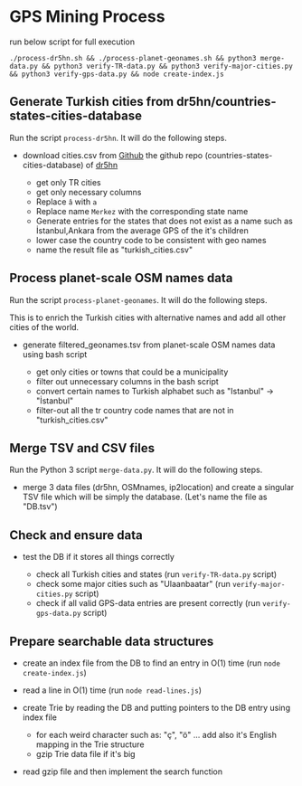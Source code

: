 # GPS Mining Process

run below script for full execution

```
./process-dr5hn.sh && ./process-planet-geonames.sh && python3 merge-data.py && python3 verify-TR-data.py && python3 verify-major-cities.py && python3 verify-gps-data.py && node create-index.js
```

## Generate Turkish cities from dr5hn/countries-states-cities-database

Run the script `process-dr5hn`. It will do the following steps.

- download cities.csv from [Github](https://github.com/dr5hn/countries-states-cities-database/blob/master/csv/cities.csv) the github repo (countries-states-cities-database) of [dr5hn](https://github.com/dr5hn)

  - get only TR cities
  - get only necessary columns
  - Replace `â` with `a`
  - Replace name `Merkez` with the corresponding state name
  - Generate entries for the states that does not exist as a name such as İstanbul,Ankara from the average GPS of the it's children
  - lower case the country code to be consistent with geo names
  - name the result file as "turkish_cities.csv"

## Process planet-scale OSM names data

Run the script `process-planet-geonames`. It will do the following steps.

This is to enrich the Turkish cities with alternative names and add all other cities of the world.

- generate filtered_geonames.tsv from planet-scale OSM names data using bash script

  - get only cities or towns that could be a municipality
  - filter out unnecessary columns in the bash script
  - convert certain names to Turkish alphabet such as "Istanbul" -> "İstanbul"
  - filter-out all the tr country code names that are not in "turkish_cities.csv"

## Merge TSV and CSV files

Run the Python 3 script `merge-data.py`. It will do the following steps.

- merge 3 data files (dr5hn, OSMnames, ip2location) and create a singular TSV file which will be simply the database. (Let's name the file as "DB.tsv")

## Check and ensure data

- test the DB if it stores all things correctly

  - check all Turkish cities and states (run `verify-TR-data.py` script)
  - check some major cities such as "Ulaanbaatar" (run `verify-major-cities.py` script)
  - check if all valid GPS-data entries are present correctly (run `verify-gps-data.py` script)

## Prepare searchable data structures

- create an index file from the DB to find an entry in O(1) time (run `node create-index.js`)
- read a line in O(1) time (run `node read-lines.js`)

- create Trie by reading the DB and putting pointers to the DB entry using index file

  - for each weird character such as: "ç", "ö" ... add also it's English mapping in the Trie structure
  - gzip Trie data file if it's big

- read gzip file and then implement the search function
